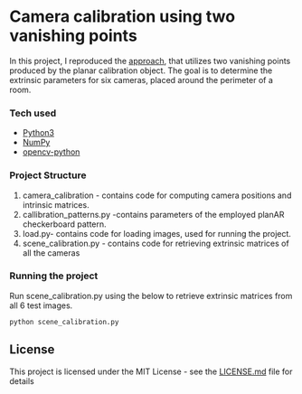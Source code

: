 # Camera calibration using two vanishing points
In this project, I reproduced the [approach](https://www.researchgate.net/publication/226987370_Using_Vanishing_Points_for_Camera_Calibration_and_Coarse_3D_Reconstruction_from_A_Single_Image), 
that utilizes two vanishing points produced by the planar calibration object. The goal is to determine the extrinsic parameters for six cameras, placed around the perimeter of a room.  


### Tech used
- [Python3](https://www.python.org)
- [NumPy](https://numpy.org)
- [opencv-python](https://opencv.org)

### Project Structure
1. camera_calibration - contains code for computing camera positions and intrinsic matrices.
2. callibration_patterns.py -contains parameters of the employed planAR checkerboard pattern.
3. load.py- contains code for loading images, used for running the project.
5. scene_calibration.py - contains code for retrieving extrinsic matrices of all the cameras

### Running the project
Run scene_calibration.py using the below to retrieve extrinsic matrices from all 6 test images.   
```
python scene_calibration.py
```


## License

This project is licensed under the MIT License - see the [LICENSE.md](LICENSE) file for details

